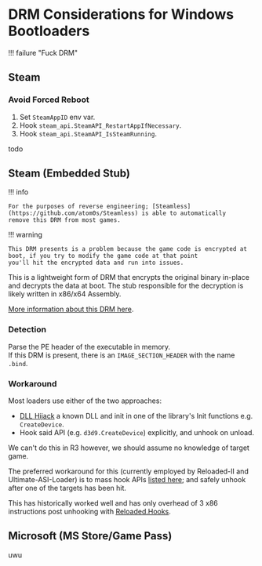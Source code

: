 ﻿# DRM Considerations for Windows Bootloaders

!!! failure "Fuck DRM"

## Steam

### Avoid Forced Reboot

1. Set `SteamAppID` env var.
2. Hook `steam_api.SteamAPI_RestartAppIfNecessary`.
3. Hook `steam_api.SteamAPI_IsSteamRunning`.

todo

## Steam (Embedded Stub)

!!! info

    For the purposes of reverse engineering; [Steamless](https://github.com/atom0s/Steamless) is able to automatically
    remove this DRM from most games.  

!!! warning

    This DRM presents is a problem because the game code is encrypted at boot, if you try to modify the game code at that point
    you'll hit the encrypted data and run into issues.

This is a lightweight form of DRM that encrypts the original binary in-place and decrypts the data at boot. 
The stub responsible for the decryption is likely written in x86/x64 Assembly.  

[More information about this DRM here](https://www.pcgamingwiki.com/wiki/User:Cyanic/Steam_DRM#Typical_reasons_for_using_Steam_DRM).  

### Detection

Parse the PE header of the executable in memory.  
If this DRM is present, there is an `IMAGE_SECTION_HEADER` with the name `.bind`.  

### Workaround

Most loaders use either of the two approaches:  

- [DLL Hijack](./Windows-DllHijack.md) a known DLL and init in one of the library's Init functions e.g. `CreateDevice`.  
- Hook said API (e.g. `d3d9.CreateDevice`) explicitly, and unhook on unload.  

We can't do this in R3 however, we should assume no knowledge of target game.  

The preferred workaround for this (currently employed by Reloaded-II and Ultimate-ASI-Loader) is to mass hook APIs 
[listed here](https://github.com/Reloaded-Project/Reloaded-II/blob/master/source/Reloaded.Mod.Loader/DelayInjectHooks.json);
and safely unhook after one of the targets has been hit. 

This has historically worked well and has only overhead of 3 x86 instructions post unhooking with 
[Reloaded.Hooks](https://github.com/Reloaded-Project/Reloaded.Hooks).

## Microsoft (MS Store/Game Pass)

uwu